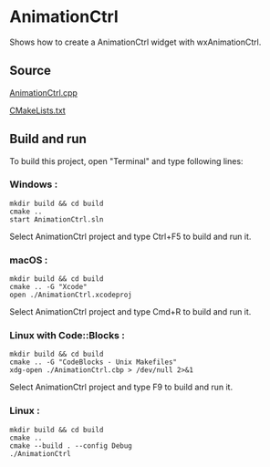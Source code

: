 # AnimationCtrl

Shows how to create a AnimationCtrl widget with wxAnimationCtrl.

## Source

[AnimationCtrl.cpp](AnimationCtrl.cpp)

[CMakeLists.txt](CMakeLists.txt)

## Build and run

To build this project, open "Terminal" and type following lines:

### Windows :

``` shell
mkdir build && cd build
cmake .. 
start AnimationCtrl.sln
```

Select AnimationCtrl project and type Ctrl+F5 to build and run it.

### macOS :

``` shell
mkdir build && cd build
cmake .. -G "Xcode"
open ./AnimationCtrl.xcodeproj
```

Select AnimationCtrl project and type Cmd+R to build and run it.

### Linux with Code::Blocks :

``` shell
mkdir build && cd build
cmake .. -G "CodeBlocks - Unix Makefiles"
xdg-open ./AnimationCtrl.cbp > /dev/null 2>&1
```

Select AnimationCtrl project and type F9 to build and run it.

### Linux :

``` shell
mkdir build && cd build
cmake .. 
cmake --build . --config Debug
./AnimationCtrl
```
